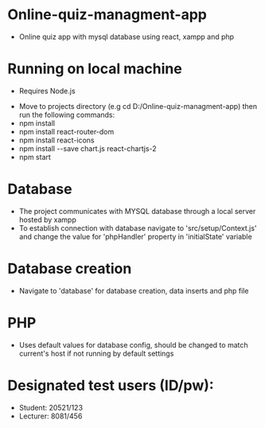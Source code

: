 # Online-quiz-managment-app

- Online quiz app with mysql database using react, xampp and php

# Running on local machine

- Requires Node.js

* Move to projects directory (e.g cd D:/Online-quiz-managment-app) then run the following commands:
* npm install
* npm install react-router-dom
* npm install react-icons
* npm install --save chart.js react-chartjs-2
* npm start

# Database

- The project communicates with MYSQL database through a local server hosted by xampp
- To establish connection with database navigate to 'src/setup/Context.js' and change the value for 'phpHandler' property in 'initialState' variable

# Database creation

- Navigate to 'database' for database creation, data inserts and php file

# PHP

- Uses default values for database config, should be changed to match current's host if not running by default settings

# Designated test users (ID/pw):

- Student: 20521/123
- Lecturer: 8081/456
